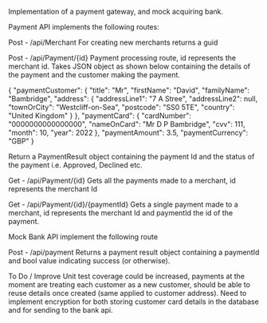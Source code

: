 ﻿Implementation of a payment gateway, and mock acquiring bank.  

Payment API implements the following routes:

Post - /api/Merchant
For creating new merchants returns a guid

Post - /api/Payment/{id}
Payment processing route, id represents the merchant id.  Takes JSON object as shown below containing the details of the payment and the customer making the payment.

{
    "paymentCustomer": {
        "title": "Mr",
        "firstName": "David",
        "familyName": "Bambridge",
        "address": {
            "addressLine1": "7 A Stree",
            "addressLine2": null,
            "townOrCity": "Westcliff-on-Sea",
            "postcode": "SS0 5TE",
            "country": "United Kingdom"
        }
    },
    "paymentCard": {
        "cardNumber": "0000000000000000",
        "nameOnCard": "Mr D P Bambridge",
        "cvv": 111,
        "month": 10,
        "year": 2022
    },
    "paymentAmount": 3.5,
    "paymentCurrency": "GBP"
}

Return a PaymentResult object containing the payment Id and the status of the payment i.e. Approved, Declined etc.

Get - /api/Payment/{id}
Gets all the payments made to a merchant, id represents the merchant Id

Get - ​/api​/Payment​/{id}​/{paymentId}
Gets a single payment made to a merchant, id represents the merchant Id and paymentId the id of the payment.

Mock Bank API implement the following route

Post - /api/payment
Returns a payment result object containing a paymentId and bool value indicating success (or otherwise).  

To Do / Improve
Unit test coverage could be increased, payments at the moment are treating each customer as a new customer, should be able to reuse details once created (same applied to customer address).  Need to implement encryption for both storing customer card details in the database and for sending to the bank api. 